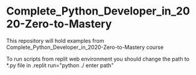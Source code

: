 # Complete_Python_Developer_in_2020-Zero-to-Mastery
This repository will hold examples from Complete_Python_Developer_in_2020-Zero-to-Mastery course

To run scripts from replit web environment you should change the path to *.py file in .replit run="python ./ enter path"